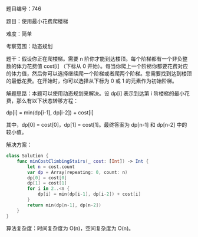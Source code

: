 题目编号：746

题目：使用最小花费爬楼梯

难度：简单

考察范围：动态规划

题干：假设你正在爬楼梯。需要 n 阶你才能到达楼顶。每个阶梯都有一个非负整数的体力花费值 cost[i] （下标从 0 开始）。每当你爬上一个阶梯你都要花费对应的体力值，然后你可以选择继续爬一个阶梯或者爬两个阶梯。您需要找到达到楼顶的最低花费。在开始时，你可以选择从下标为 0 或 1 的元素作为初始阶梯。

解题思路：本题可以使用动态规划来解决。设 dp[i] 表示到达第 i 阶楼梯的最小花费，那么有以下状态转移方程：

dp[i] = min(dp[i-1], dp[i-2]) + cost[i]

其中，dp[0] = cost[0]，dp[1] = cost[1]。最终答案为 dp[n-1] 和 dp[n-2] 中的较小值。

解决方案：

```swift
class Solution {
    func minCostClimbingStairs(_ cost: [Int]) -> Int {
        let n = cost.count
        var dp = Array(repeating: 0, count: n)
        dp[0] = cost[0]
        dp[1] = cost[1]
        for i in 2..<n {
            dp[i] = min(dp[i-1], dp[i-2]) + cost[i]
        }
        return min(dp[n-1], dp[n-2])
    }
}
```

算法复杂度：时间复杂度为 O(n)，空间复杂度为 O(n)。